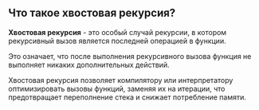 ## Что такое хвостовая рекурсия?

**Хвостовая рекурсия** - это особый случай рекурсии, в котором рекурсивный вызов является последней операцией в функции.

Это означает, что после выполнения рекурсивного вызова функция не выполняет никаких дополнительных действий.

Хвостовая рекурсия позволяет компилятору или интерпретатору оптимизировать вызовы функций, заменяя их на итерации, что предотвращает переполнение стека и снижает потребление памяти.